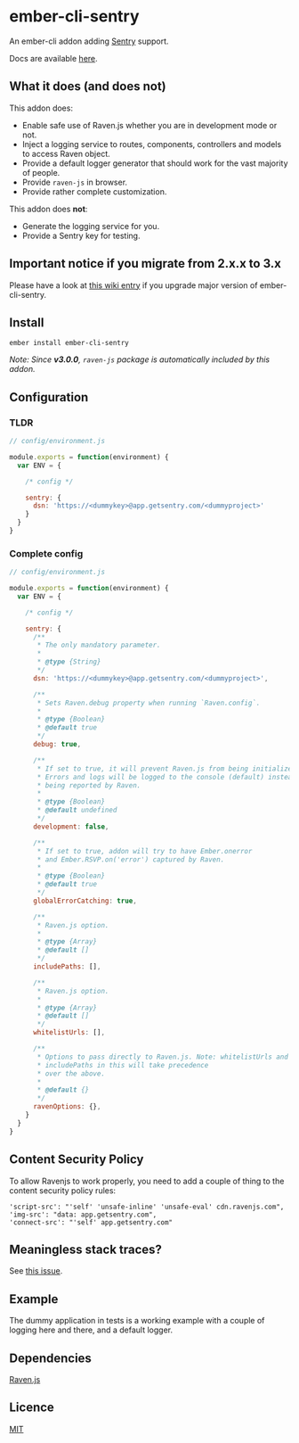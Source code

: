 ember-cli-sentry
================

An ember-cli addon adding [Sentry](https://www.getsentry.com) support.

Docs are available [here](http://damiencaselli.github.io/ember-cli-sentry/).

## What it does (and does not)

This addon does:

* Enable safe use of Raven.js whether you are in development mode or not.
* Inject a logging service to routes, components, controllers and models to access Raven object.
* Provide a default logger generator that should work for the vast majority of people.
* Provide `raven-js` in browser.
* Provide rather complete customization.

This addon does **not**:

* Generate the logging service for you.
* Provide a Sentry key for testing.

## Important notice if you migrate from 2.x.x to 3.x

Please have a look at [this wiki entry](https://github.com/damiencaselli/ember-cli-sentry/wiki/Migration-from-2.x.x-to-3.x) if you upgrade major version of ember-cli-sentry.

## Install

```
ember install ember-cli-sentry
```

_Note: Since **v3.0.0**, `raven-js` package is automatically included by this addon._

## Configuration

### TLDR

```js
// config/environment.js

module.exports = function(environment) {
  var ENV = {

    /* config */

    sentry: {
      dsn: 'https://<dummykey>@app.getsentry.com/<dummyproject>'
    }
  }
}
```

### Complete config

```js
// config/environment.js

module.exports = function(environment) {
  var ENV = {

    /* config */

    sentry: {
      /**
       * The only mandatory parameter.
       *
       * @type {String}
       */
      dsn: 'https://<dummykey>@app.getsentry.com/<dummyproject>',

      /**
       * Sets Raven.debug property when running `Raven.config`.
       *
       * @type {Boolean}
       * @default true
       */
      debug: true,

      /**
       * If set to true, it will prevent Raven.js from being initialized.
       * Errors and logs will be logged to the console (default) instead of
       * being reported by Raven.
       *
       * @type {Boolean}
       * @default undefined
       */
      development: false,

      /**
       * If set to true, addon will try to have Ember.onerror
       * and Ember.RSVP.on('error') captured by Raven.
       *
       * @type {Boolean}
       * @default true
       */
      globalErrorCatching: true,

      /**
       * Raven.js option.
       *
       * @type {Array}
       * @default []
       */
      includePaths: [],

      /**
       * Raven.js option.
       *
       * @type {Array}
       * @default []
       */
      whitelistUrls: [],

      /**
       * Options to pass directly to Raven.js. Note: whitelistUrls and
       * includePaths in this will take precedence
       * over the above.
       *
       * @default {}
       */
      ravenOptions: {},
    }
  }
}
```

## Content Security Policy

To allow Ravenjs to work properly, you need to add a couple of thing to the content security policy rules:

```
'script-src': "'self' 'unsafe-inline' 'unsafe-eval' cdn.ravenjs.com",
'img-src': "data: app.getsentry.com",
'connect-src': "'self' app.getsentry.com"
```

## Meaningless stack traces?

See [this issue](https://github.com/damiencaselli/ember-cli-sentry/issues/28).

## Example

The dummy application in tests is a working example with a couple of logging here and there, and a default logger.

## Dependencies

[Raven.js](https://github.com/getsentry/raven-js)

## Licence

[MIT](https://raw.githubusercontent.com/damiencaselli/ember-cli-sentry/master/LICENSE.md)
